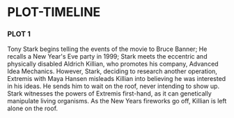 # PLOT-TIMELINE

### PLOT 1
Tony Stark begins telling the events of the movie to Bruce Banner; He recalls a New Year's Eve party in 1999; Stark meets the eccentric and physically disabled Aldrich Killian, who promotes his company, Advanced Idea Mechanics. However, Stark, deciding to research another operation, Extremis with Maya Hansen misleads Killian into believing he was interested in his ideas. He sends him to wait on the roof, never intending to show up. Stark witnesses the powers of Extremis first-hand, as it can genetically manipulate living organisms. As the New Years fireworks go off, Killian is left alone on the roof.
